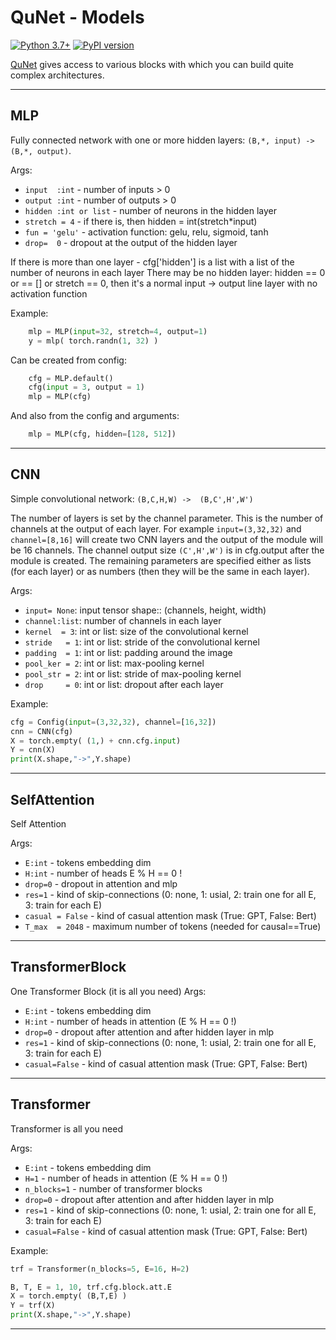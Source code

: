 # QuNet - Models

[![Python 3.7+](https://img.shields.io/badge/python-3.7+-blue.svg)](https://www.python.org/downloads/release/python-370/)
[![PyPI version](https://badge.fury.io/py/torchinfo.svg)](https://badge.fury.io/py/torchinfo)

[QuNet](README.md)  gives access to various blocks with which you can build quite complex architectures.
<hr>

## MLP

Fully connected network with one or more hidden layers: `(B,*, input) -> (B,*, output)`.

Args:

* `input  :int`         - number of inputs > 0
* `output :int`         - number of outputs > 0
* `hidden :int or list` - number of neurons in the hidden layer
* `stretch = 4`         - if there is, then hidden = int(stretch*input)
* `fun = 'gelu'`        - activation function: gelu, relu, sigmoid, tanh
* `drop=  0`            - dropout at the output of the hidden layer

If there is more than one layer - cfg['hidden'] is a list with a list of the number of neurons in each layer
There may be no hidden layer: hidden == 0 or == [] or stretch == 0,
then it's a normal input -> output line layer with no activation function
    
Example:
```python
    mlp = MLP(input=32, stretch=4, output=1)
    y = mlp( torch.randn(1, 32) )
```
Can be created from config:
```python
    cfg = MLP.default()         
    cfg(input = 3, output = 1)  
    mlp = MLP(cfg)              
```
And also from the config and arguments:
```python
    mlp = MLP(cfg, hidden=[128, 512])
```

<hr>

## CNN

Simple convolutional network: `(B,C,H,W) ->  (B,C',H',W')`

The number of layers is set by the channel parameter. This is the number of channels at the output of each layer.
For example `input=(3,32,32)` and `channel=[8,16]` will create two CNN layers and the output of the module will be 16 channels.
The channel output size `(C',H',W')` is in cfg.output after the module is created.
The remaining parameters are specified either as lists (for each layer) or as numbers (then they will be the same in each layer).

Args:

* `input= None`:  input tensor shape:: (channels, height, width)            
* `channel:list`:  number of channels in each layer
* `kernel  = 3`:   int or list: size of the convolutional kernel
* `stride   = 1`:  int or list: stride of the convolutional kernel
* `padding  = 1`:  int or list: padding around the image
* `pool_ker = 2`:  int or list: max-pooling kernel
* `pool_str = 2`:  int or list: stride of max-pooling kernel
* `drop     = 0`:  int or list: dropout after each layer

Example:
```python
cfg = Config(input=(3,32,32), channel=[16,32])
cnn = CNN(cfg)
X = torch.empty( (1,) + cnn.cfg.input)
Y = cnn(X)
print(X.shape,"->",Y.shape)
```

<hr>

## SelfAttention

Self Attention

Args:         

* `E:int`  - tokens embedding dim
* `H:int` - number of heads E % H == 0 !            
* `drop=0` - dropout in attention and mlp            
* `res=1` - kind of skip-connections (0: none, 1: usial, 2: train one for all E, 3: train for each E)
* `casual = False` - kind of casual attention mask (True: GPT, False: Bert)
* `T_max  = 2048` -  maximum number of tokens (needed for causal==True)

<hr>

## TransformerBlock

One Transformer Block (it is all you need)
Args:         

* `E:int` -  tokens embedding dim
* `H:int` - number of heads  in attention (E % H == 0 !)            
* `drop=0` - dropout after attention and after hidden layer in  mlp
* `res=1` - kind of skip-connections (0: none, 1: usial, 2: train one for all E, 3: train for each E)
* `casual=False` - kind of casual attention mask (True: GPT, False: Bert)


<hr>

## Transformer

Transformer is all you need

Args:         

* `E:int` - tokens embedding dim
* `H=1` - number of heads in attention (E % H == 0  !)
* `n_blocks=1` - number of transformer blocks
* `drop=0` - dropout after attention and after hidden layer in  mlp
* `res=1` - kind of skip-connections (0: none, 1: usial, 2: train one for all E, 3: train for each E)
* `casual=False` - kind of casual attention mask (True: GPT, False: Bert)

Example:
```python
trf = Transformer(n_blocks=5, E=16, H=2)

B, T, E = 1, 10, trf.cfg.block.att.E
X = torch.empty( (B,T,E) )        
Y = trf(X)
print(X.shape,"->",Y.shape)
```

<hr>